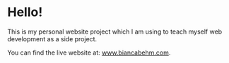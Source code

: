 # Hello!

This is my personal website project which I am using to teach myself web development as a side project.

You can find the live website at: www.biancabehm.com.

